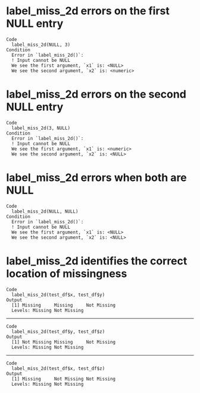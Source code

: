# label_miss_2d errors on the first NULL entry

    Code
      label_miss_2d(NULL, 3)
    Condition
      Error in `label_miss_2d()`:
      ! Input cannot be NULL
      We see the first argument, `x1` is: <NULL>
      We see the second argument, `x2` is: <numeric>

# label_miss_2d errors on the second NULL entry

    Code
      label_miss_2d(3, NULL)
    Condition
      Error in `label_miss_2d()`:
      ! Input cannot be NULL
      We see the first argument, `x1` is: <numeric>
      We see the second argument, `x2` is: <NULL>

# label_miss_2d errors when both are NULL

    Code
      label_miss_2d(NULL, NULL)
    Condition
      Error in `label_miss_2d()`:
      ! Input cannot be NULL
      We see the first argument, `x1` is: <NULL>
      We see the second argument, `x2` is: <NULL>

# label_miss_2d identifies the correct location of missingness

    Code
      label_miss_2d(test_df$x, test_df$y)
    Output
      [1] Missing     Missing     Not Missing
      Levels: Missing Not Missing

---

    Code
      label_miss_2d(test_df$y, test_df$z)
    Output
      [1] Not Missing Missing     Not Missing
      Levels: Missing Not Missing

---

    Code
      label_miss_2d(test_df$x, test_df$z)
    Output
      [1] Missing     Not Missing Not Missing
      Levels: Missing Not Missing

